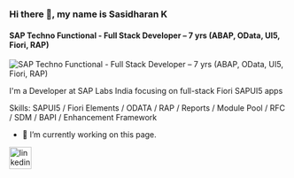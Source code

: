 ### Hi there 👋, my name is Sasidharan K
#### SAP Techno Functional - Full Stack Developer – 7 yrs (ABAP, OData, UI5, Fiori, RAP)
![SAP Techno Functional - Full Stack Developer – 7 yrs (ABAP, OData, UI5, Fiori, RAP)](https://arturssmirnovs.github.io/github-profile-readme-generator/images/banner.png)

I'm a Developer at SAP Labs India focusing on full-stack Fiori SAPUI5 apps

Skills: SAPUI5 / Fiori Elements / ODATA / RAP / Reports / Module Pool / RFC / SDM / BAPI / Enhancement Framework

- 🔭 I’m currently working on this page. 


[<img src='https://cdn.jsdelivr.net/npm/simple-icons@3.0.1/icons/linkedin.svg' alt='linkedin' height='40'>](https://www.linkedin.com/in/http://www.linkedin.com/in/sasidharan-k-3537689a/)  

